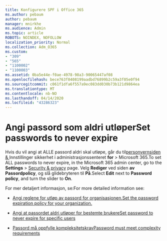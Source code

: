 ```yaml
---
title: Konfigurere SPF i Office 365
ms.author: pebaum
author: pebaum
manager: mnirkhe
ms.audience: Admin
ms.topic: article
ROBOTS: NOINDEX, NOFOLLOW
localization_priority: Normal
ms.collection: Adm_O365
ms.custom:
- "309"
- "565"
- "1100002"
- "1100003"
ms.assetid: 0ba5e44e-f0ae-4978-98a3-90065447af08
ms.openlocfilehash: bece763f0408199aadbd76899b2c59a3f05e0f94
ms.sourcegitcommit: c061f1dfa6f557a9ec083dd030b73b121d9864ea
ms.translationtype: MT
ms.contentlocale: nb-NO
ms.lasthandoff: 04/14/2020
ms.locfileid: "43286323"
---
```

# <a name="set-passwords-to-never-expire"></a><span data-ttu-id="69f12-102">Angi passord som aldri utløper</span><span class="sxs-lookup"><span data-stu-id="69f12-102">Set passwords to never expire</span></span>

<span data-ttu-id="69f12-103">Hvis du vil angi at ALLE passord aldri skal utløpe, går du til[personvernsiden &amp; ](https://portal.office.com/adminportal/home#/settings/security) Innstillinger sikkerhet i administrasjonssenteret **for** > Microsoft 365.</span><span class="sxs-lookup"><span data-stu-id="69f12-103">To set ALL passwords to never expire, in the Microsoft 365 admin center, go to the **Settings** > [Security &amp; privacy](https://portal.office.com/adminportal/home#/settings/security) page.</span></span> <span data-ttu-id="69f12-104">Velg **Rediger** ved siden **av Passordpolicy**, og slå glidebryteren til **På**.</span><span class="sxs-lookup"><span data-stu-id="69f12-104">Select **Edit** next to **Password policy**, and turn the slider to **On**.</span></span>
  
<span data-ttu-id="69f12-105">For mer detaljert informasjon, se:</span><span class="sxs-lookup"><span data-stu-id="69f12-105">For more detailed information see:</span></span> 

- [<span data-ttu-id="69f12-106">Angi reglene for utløp av passord for organisasjonen.</span><span class="sxs-lookup"><span data-stu-id="69f12-106">Set the password expiration policy for your organization.</span></span>](https://docs.microsoft.com/office365/admin/manage/set-password-expiration-policy)
  
- [<span data-ttu-id="69f12-107">Angi at passordet aldri utløper for bestemte brukere</span><span class="sxs-lookup"><span data-stu-id="69f12-107">Set password to never expire for specific users</span></span>](https://docs.microsoft.com/office365/admin/add-users/set-password-to-never-expire)

- [<span data-ttu-id="69f12-108">Passord må oppfylle kompleksitetskrav</span><span class="sxs-lookup"><span data-stu-id="69f12-108">Password must meet complexity requirements</span></span>](https://docs.microsoft.com/windows/security/threat-protection/security-policy-settings/password-must-meet-complexity-requirements)
  